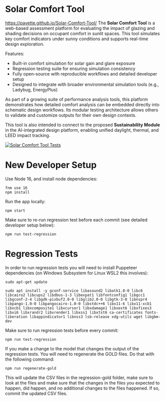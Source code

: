 # Solar Comfort Tool
 <https://payette.github.io/Solar-Comfort-Tool/>
The **Solar Comfort Tool** is a web-based assessment platform for evaluating the impact of glazing and shading decisions on occupant comfort in sunlit spaces. This tool simulates key comfort indicators under sunny conditions and supports real-time design exploration.

Features:

- Built-in comfort simulation for solar gain and glare exposure
- Regression testing suite for ensuring simulation consistency
- Fully open-source with reproducible workflows and detailed developer setup
- Designed to integrate with broader environmental simulation tools (e.g., Ladybug, EnergyPlus)

As part of a growing suite of performance analysis tools, this platform demonstrates how detailed comfort analysis can be embedded directly into schematic design workflows. Its modular testing architecture allows others to validate and customize outputs for their own design contexts.

 This tool is also intended to connect to the proposed **Sustainability Module** in the AI-integrated design platform, enabling unified daylight, thermal, and LEED impact tracking.
 
[![Solar Comfort Tool Tests](https://github.com/Payette/Solar-Comfort-Tool/actions/workflows/regression.test.yml/badge.svg)](https://github.com/Payette/Solar-Comfort-Tool/actions/workflows/regression.test.yml)


# New Developer Setup
Use Node 16, and install node dependencies:

    fnm use 16
    npm install

Run the app locally:

    npm start

Make sure to re-run regression test before each commit (see detailed developer setup below):

    npm run test-regression


# Regression Tests
In order to run regression tests you will need to install Puppeteer dependencies (on Windows Subsystem for Linux WSL2 this involves):

    sudo apt-get update

    sudo apt install -y gconf-service libasound2 libatk1.0-0 libc6 libcairo2 libcups2 libdbus-1-3 libexpat1 libfontconfig1 libgcc1 libgconf-2-4 libgdk-pixbuf2.0-0 libglib2.0-0 libgtk-3-0 libnspr4 libpango-1.0-0 libpangocairo-1.0-0 libstdc++6 libx11-6 libx11-xcb1 libxcb1 libxcomposite1 libxcursor1 libxdamage1 libxext6 libxfixes3 libxi6 libxrandr2 libxrender1 libxss1 libxtst6 ca-certificates fonts-liberation libappindicator1 libnss3 lsb-release xdg-utils wget libgbm-dev

Make sure to run regression tests before every commit:

    npm run test-regression

If you make a change to the model that changes the output of the regression tests. You will need to regenerate the GOLD files. Do that with the following command:

    npm run regenerate-gold

This will update the CSV files in the regression-gold folder, make sure to look at the files and make sure that the changes in the files you expected to happen, did happen, and no additional changes to the files happened. If so, commit the updated CSV files.
